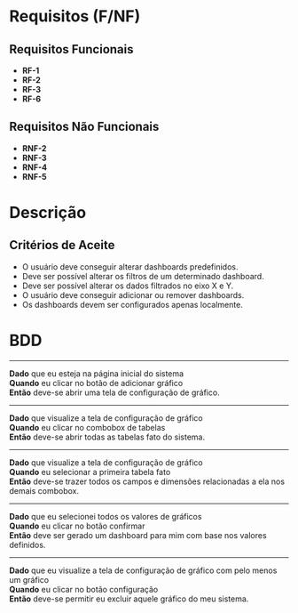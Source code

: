 # Requisitos (F/NF)

## Requisitos Funcionais

- **RF-1**
- **RF-2**
- **RF-3**
- **RF-6**

## Requisitos Não Funcionais

- **RNF-2**
- **RNF-3**
- **RNF-4**
- **RNF-5**

# Descrição

## Critérios de Aceite

- O usuário deve conseguir alterar dashboards predefinidos.
- Deve ser possível alterar os filtros de um determinado dashboard.
- Deve ser possível alterar os dados filtrados no eixo X e Y.
- O usuário deve conseguir adicionar ou remover dashboards.
- Os dashboards devem ser configurados apenas localmente.

# BDD

---

**Dado** que eu esteja na página inicial do sistema  
**Quando** eu clicar no botão de adicionar gráfico  
**Então** deve-se abrir uma tela de configuração de gráfico.

---

**Dado** que visualize a tela de configuração de gráfico  
**Quando** eu clicar no combobox de tabelas  
**Então** deve-se abrir todas as tabelas fato do sistema.

---

**Dado** que visualize a tela de configuração de gráfico  
**Quando** eu selecionar a primeira tabela fato  
**Então** deve-se trazer todos os campos e dimensões relacionadas a ela nos demais combobox.

---

**Dado** que eu selecionei todos os valores de gráficos  
**Quando** eu clicar no botão confirmar  
**Então** deve ser gerado um dashboard para mim com base nos valores definidos.

---

**Dado** que eu visualize a tela de configuração de gráfico com pelo menos um gráfico  
**Quando** eu clicar no botão configuração  
**Então** deve-se permitir eu excluir aquele gráfico do meu sistema.
